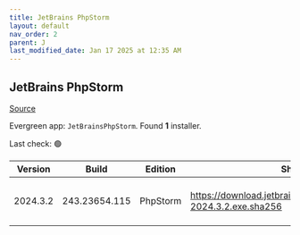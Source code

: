 ```yaml
---
title: JetBrains PhpStorm
layout: default
nav_order: 2
parent: J
last_modified_date: Jan 17 2025 at 12:35 AM
---
```


## JetBrains PhpStorm

[Source](https://www.jetbrains.com/phpstorm)

Evergreen app: `JetBrainsPhpStorm`. Found **1** installer.

Last check: 🟢

| Version  | Build         | Edition  | Sha256                                                             | Date      | Size      | Type | URI                                                                                                                        |
| -------- | ------------- | -------- | ------------------------------------------------------------------ | --------- | --------- | ---- | -------------------------------------------------------------------------------------------------------------------------- |
| 2024.3.2 | 243.23654.115 | PhpStorm | https://download.jetbrains.com/webide/PhpStorm-2024.3.2.exe.sha256 | 16/1/2025 | 790611336 | exe  | [https://download.jetbrains.com/webide/PhpStorm-2024.3.2.exe](https://download.jetbrains.com/webide/PhpStorm-2024.3.2.exe) |
